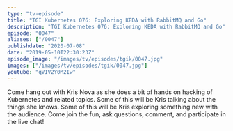 ```yaml
---
type: "tv-episode"
title: "TGI Kubernetes 076: Exploring KEDA with RabbitMQ and Go"
description: "TGI Kubernetes 076: Exploring KEDA with RabbitMQ and Go"
episode: "0047"
aliases: ["/0047"]
publishdate: "2020-07-08"
date: "2019-05-10T22:30:23Z"
episode_image: "/images/tv/episodes/tgik/0047.jpg"
images: ["/images/tv/episodes/tgik/0047.jpg"]
youtube: "qVIV2Y0M2Iw"
---
```


Come hang out with Kris Nova as she does a bit of hands on hacking of Kubernetes and related topics. Some of this will be Kris talking about the things she knows. Some of this will be Kris exploring something new with the audience. Come join the fun, ask questions, comment, and participate in the live chat!
